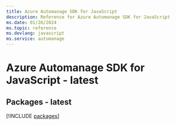 ```yaml
---
title: Azure Automanage SDK for JavaScript
description: Reference for Azure Automanage SDK for JavaScript
ms.date: 01/26/2024
ms.topic: reference
ms.devlang: javascript
ms.service: automanage
---
```

# Azure Automanage SDK for JavaScript - latest
## Packages - latest
[!INCLUDE [packages](automanage-index.md)]